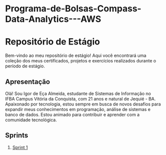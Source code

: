 # Programa-de-Bolsas-Compass-Data-Analytics---AWS

# Repositório de Estágio

Bem-vindo ao meu repositório de estágio! Aqui você encontrará uma coleção dos meus certificados, projetos e exercícios realizados durante o período de estágio.

## Apresentação
Olá! Sou Igor de Eça Almeida, estudante de Sistemas de Informação no IFBA Campus Vitória da Conquista, com 21 anos e natural de Jequié - BA. Apaixonado por tecnologia, estou sempre em busca de novos desafios para expandir meus conhecimentos em programação, análise de sistemas e banco de dados. Estou animado para contribuir e aprender com a comunidade tecnológica.

## Sprints
1.  [Sprint 1](https://github.com/EA-Igor/Programa-de-Bolsas-Compass-Data-Analytics---AWS/blob/main/Sprint%201/README.md)
